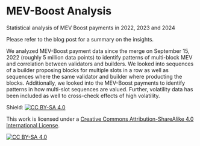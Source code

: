 # MEV-Boost Analysis
Statistical analysis of MEV Boost payments in 2022, 2023 and 2024

Please refer to the blog post for a summary on the insights.

We analyzed MEV-Boost payment data since the merge on September 15, 2022 (roughly 5 million data points) to identify patterns of multi-block MEV and correlation between validators and builders. We looked into sequences of a builder proposing blocks for multiple slots in a row as well as sequences where the same validator and builder where producting the blocks. Additionally, we looked into the MEV-Boost payments to identify patterns in how multi-slot sequences are valued. Further, volatility data has been included as well to cross-check effects of high volatility.

Shield: [![CC BY-SA 4.0][cc-by-sa-shield]][cc-by-sa]

This work is licensed under a
[Creative Commons Attribution-ShareAlike 4.0 International License][cc-by-sa].

[![CC BY-SA 4.0][cc-by-sa-image]][cc-by-sa]

[cc-by-sa]: http://creativecommons.org/licenses/by-sa/4.0/
[cc-by-sa-image]: https://licensebuttons.net/l/by-sa/4.0/88x31.png
[cc-by-sa-shield]: https://img.shields.io/badge/License-CC%20BY--SA%204.0-lightgrey.svg
